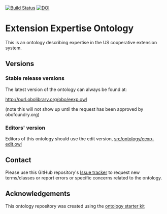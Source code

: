 [![Build Status](https://travis-ci.org/adhollander/extension-expertise-ontology.svg?branch=master)](https://travis-ci.org/adhollander/extension-expertise-ontology)
[![DOI](https://zenodo.org/badge/13996/adhollander/extension-expertise-ontology.svg)](https://zenodo.org/badge/latestdoi/13996/adhollander/extension-expertise-ontology)

# Extension Expertise Ontology

This is an ontology describing expertise in the US cooperative extension system.

## Versions

### Stable release versions

The latest version of the ontology can always be found at:

http://purl.obolibrary.org/obo/eexp.owl

(note this will not show up until the request has been approved by obofoundry.org)

### Editors' version

Editors of this ontology should use the edit version, [src/ontology/eexp-edit.owl](src/ontology/eexp-edit.owl)

## Contact

Please use this GitHub repository's [Issue tracker](https://github.com/adhollander/extension-expertise-ontology/issues) to request new terms/classes or report errors or specific concerns related to the ontology.

## Acknowledgements

This ontology repository was created using the [ontology starter kit](https://github.com/INCATools/ontology-starter-kit)

